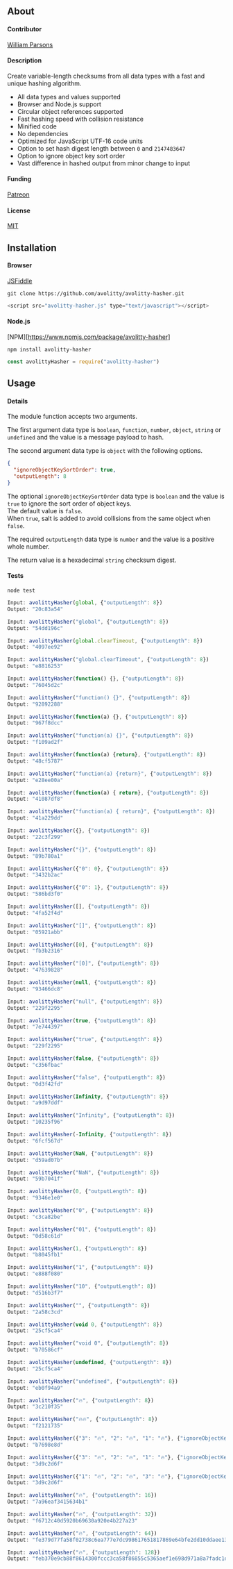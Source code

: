 ## About

#### Contributor
[William Parsons](avolitty@gmail.com)

#### Description
Create variable-length checksums from all data types with a fast and unique hashing algorithm.

- All data types and values supported
- Browser and Node.js support
- Circular object references supported
- Fast hashing speed with collision resistance
- Minified code
- No dependencies
- Optimized for JavaScript UTF-16 code units
- Option to set hash digest length between `0` and `2147483647`
- Option to ignore object key sort order
- Vast difference in hashed output from minor change to input

#### Funding
[Patreon](https://www.patreon.com/avolitty)

#### License
[MIT](https://github.com/avolitty/avolitty-hasher/blob/main/LICENSE)

## Installation

#### Browser
[JSFiddle](https://jsfiddle.net/avolitty/g1d3eL7b/8/)
``` console
git clone https://github.com/avolitty/avolitty-hasher.git
```
``` javascript
<script src="avolitty-hasher.js" type="text/javascript"></script>
```

#### Node.js
[NPM][https://www.npmjs.com/package/avolitty-hasher]
``` console
npm install avolitty-hasher
```
``` javascript
const avolittyHasher = require("avolitty-hasher")
```

## Usage

#### Details

The module function accepts two arguments.

The first argument data type is `boolean`, `function`, `number`, `object`, `string` or `undefined` and the value is a message payload to hash.

The second argument data type is `object` with the following options.

``` json
{
  "ignoreObjectKeySortOrder": true,
  "outputLength": 8
}
```

The optional `ignoreObjectKeySortOrder` data type is `boolean` and the value is `true` to ignore the sort order of object keys.  
The default value is `false`.  
When `true`, salt is added to avoid collisions from the same object when `false`.

The required `outputLength` data type is `number` and the value is a positive whole number.

The return value is a hexadecimal `string` checksum digest.

#### Tests

``` console
node test
```

``` javascript
Input: avolittyHasher(global, {"outputLength": 8})
Output: "20c83a54"

Input: avolittyHasher("global", {"outputLength": 8})
Output: "54dd196c"

Input: avolittyHasher(global.clearTimeout, {"outputLength": 8})
Output: "4097ee92"

Input: avolittyHasher("global.clearTimeout", {"outputLength": 8})
Output: "e8816253"

Input: avolittyHasher(function() {}, {"outputLength": 8})
Output: "76045d2c"

Input: avolittyHasher("function() {}", {"outputLength": 8})
Output: "92892288"

Input: avolittyHasher(function(a) {}, {"outputLength": 8})
Output: "967f8dcc"

Input: avolittyHasher("function(a) {}", {"outputLength": 8})
Output: "f109ad2f"

Input: avolittyHasher(function(a) {return}, {"outputLength": 8})
Output: "48cf5787"

Input: avolittyHasher("function(a) {return}", {"outputLength": 8})
Output: "e28ee00a"

Input: avolittyHasher(function(a) { return}, {"outputLength": 8})
Output: "41087df8"

Input: avolittyHasher("function(a) { return}", {"outputLength": 8})
Output: "41a229dd"

Input: avolittyHasher({}, {"outputLength": 8})
Output: "22c3f299"

Input: avolittyHasher("{}", {"outputLength": 8})
Output: "89b780a1"

Input: avolittyHasher({"0": 0}, {"outputLength": 8})
Output: "3432b2ac"

Input: avolittyHasher({"0": 1}, {"outputLength": 8})
Output: "586bd3f0"

Input: avolittyHasher([], {"outputLength": 8})
Output: "4fa52f4d"

Input: avolittyHasher("[]", {"outputLength": 8})
Output: "05921abb"

Input: avolittyHasher([0], {"outputLength": 8})
Output: "fb3b2316"

Input: avolittyHasher("[0]", {"outputLength": 8})
Output: "47639828"

Input: avolittyHasher(null, {"outputLength": 8})
Output: "93466dc8"

Input: avolittyHasher("null", {"outputLength": 8})
Output: "229f2295"

Input: avolittyHasher(true, {"outputLength": 8})
Output: "7e744397"

Input: avolittyHasher("true", {"outputLength": 8})
Output: "229f2295"

Input: avolittyHasher(false, {"outputLength": 8})
Output: "c356fbac"

Input: avolittyHasher("false", {"outputLength": 8})
Output: "0d3f42fd"

Input: avolittyHasher(Infinity, {"outputLength": 8})
Output: "a9d97ddf"

Input: avolittyHasher("Infinity", {"outputLength": 8})
Output: "10235f96"

Input: avolittyHasher(-Infinity, {"outputLength": 8})
Output: "6fcf567d"

Input: avolittyHasher(NaN, {"outputLength": 8})
Output: "d59ad07b"

Input: avolittyHasher("NaN", {"outputLength": 8})
Output: "59b7041f"

Input: avolittyHasher(0, {"outputLength": 8})
Output: "9346e1e0"

Input: avolittyHasher("0", {"outputLength": 8})
Output: "c3ca82be"

Input: avolittyHasher("01", {"outputLength": 8})
Output: "0d58c61d"

Input: avolittyHasher(1, {"outputLength": 8})
Output: "b8045fb1"

Input: avolittyHasher("1", {"outputLength": 8})
Output: "e888f080"

Input: avolittyHasher("10", {"outputLength": 8})
Output: "d516b3f7"

Input: avolittyHasher("", {"outputLength": 8})
Output: "2a58c3cd"

Input: avolittyHasher(void 0, {"outputLength": 8})
Output: "25cf5ca4"

Input: avolittyHasher("void 0", {"outputLength": 8})
Output: "b70586cf"

Input: avolittyHasher(undefined, {"outputLength": 8})
Output: "25cf5ca4"

Input: avolittyHasher("undefined", {"outputLength": 8})
Output: "eb0f94a9"

Input: avolittyHasher("🔥", {"outputLength": 8})
Output: "3c210f35"

Input: avolittyHasher("🔥🔥", {"outputLength": 8})
Output: "f2121735"

Input: avolittyHasher({"3": "🔥", "2": "🔥", "1": "🔥"}, {"ignoreObjectKeySortOrder": false, "outputLength": 8})
Output: "b7698e8d"

Input: avolittyHasher({"3": "🔥", "2": "🔥", "1": "🔥"}, {"ignoreObjectKeySortOrder": true, "outputLength": 8})
Output: "3d9c2d6f"

Input: avolittyHasher({"1": "🔥", "2": "🔥", "3": "🔥"}, {"ignoreObjectKeySortOrder": true, "outputLength": 8})
Output: "3d9c2d6f"

Input: avolittyHasher("🔥", {"outputLength": 16})
Output: "7a96eaf3415634b1"

Input: avolittyHasher("🔥", {"outputLength": 32})
Output: "f6712c40d5920b69630a920e4b227a23"

Input: avolittyHasher("🔥", {"outputLength": 64})
Output: "fe379d77fa58f02738c6ea777e7dc998617651817869e64bfe2dd10ddaee1310"

Input: avolittyHasher("🔥", {"outputLength": 128})
Output: "feb370e9cb88f8614300fccc3ca58f86855c5365aef1e698d971a8a7fadc1d393d217222478150f7cdf651b625e38c0854a687b5e458fb28b496edba47dfcff3"
